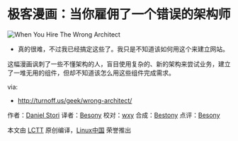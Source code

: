 极客漫画：当你雇佣了一个错误的架构师
=====

![When You Hire The Wrong Architect](http://turnoff.us/image/en/wrong-architect.png)

- 真的很难，不过我已经搞定这些了。我只是不知道该如何用这个来建立网站。

这幅漫画讽刺了一些不懂架构的人，盲目使用复杂的、新的架构来尝试业务，建立了一堆无用的组件，但却不知道该怎么用这些组件完成需求。

via:
- http://turnoff.us/geek/wrong-architect/

作者：[Daniel Stori][a]
译者：[Besony](https://github.com/bestony)
校对：[wxy](https://github.com/wxy)
合成：[Bestony](https://github.com/bestony)
点评：[Besony](https://github.com/Besony)

本文由 [LCTT](https://github.com/LCTT/TranslateProject) 原创编译，[Linux中国](https://linux.cn/) 荣誉推出

[a]:http://turnoff.us/about/
